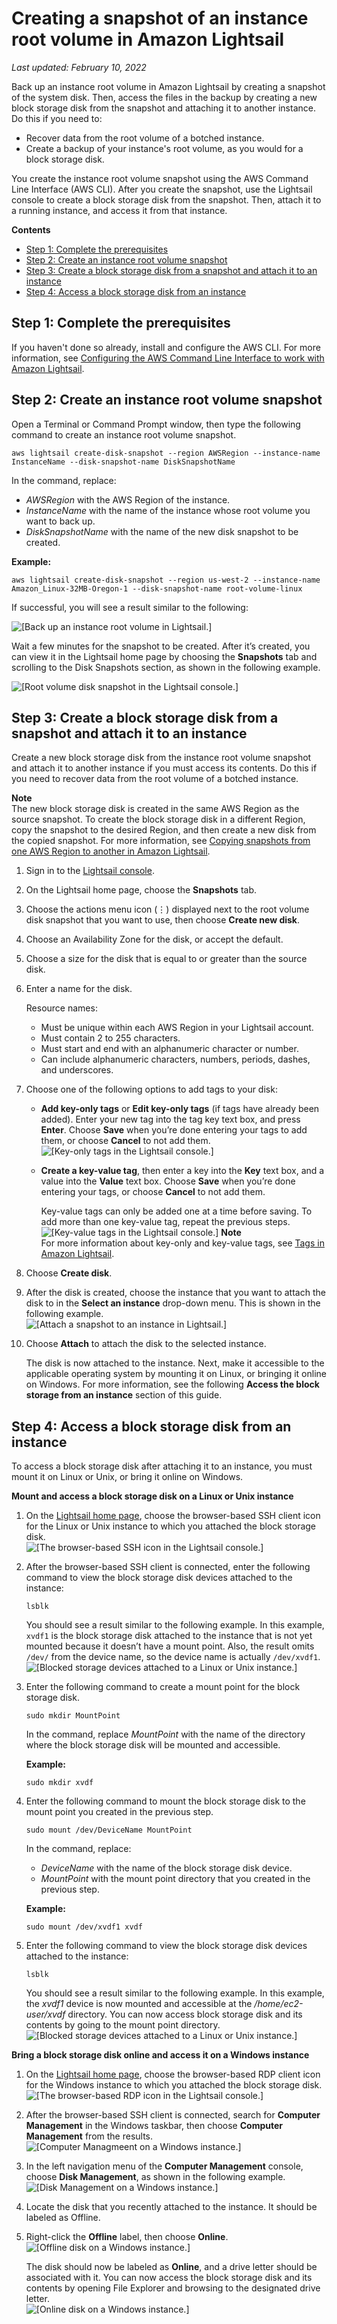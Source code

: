 # Creating a snapshot of an instance root volume in Amazon Lightsail<a name="amazon-lightsail-create-an-instance-root-volume-snapshot"></a>

 *Last updated: February 10, 2022* 

Back up an instance root volume in Amazon Lightsail by creating a snapshot of the system disk\. Then, access the files in the backup by creating a new block storage disk from the snapshot and attaching it to another instance\. Do this if you need to:
+ Recover data from the root volume of a botched instance\.
+ Create a backup of your instance's root volume, as you would for a block storage disk\.

You create the instance root volume snapshot using the AWS Command Line Interface \(AWS CLI\)\. After you create the snapshot, use the Lightsail console to create a block storage disk from the snapshot\. Then, attach it to a running instance, and access it from that instance\.

**Contents**
+ [Step 1: Complete the prerequisites](#instance-root-volume-snapshot-prerequisites)
+ [Step 2: Create an instance root volume snapshot](#create-instance-root-volume-snapshot)
+ [Step 3: Create a block storage disk from a snapshot and attach it to an instance](#create-block-storage-disk-from-snapshot)
+ [Step 4: Access a block storage disk from an instance](#access-block-storage-disk-from-an-instance)

## Step 1: Complete the prerequisites<a name="instance-root-volume-snapshot-prerequisites"></a>

If you haven't done so already, install and configure the AWS CLI\. For more information, see [Configuring the AWS Command Line Interface to work with Amazon Lightsail](lightsail-how-to-set-up-and-configure-aws-cli.md)\.

## Step 2: Create an instance root volume snapshot<a name="create-instance-root-volume-snapshot"></a>

Open a Terminal or Command Prompt window, then type the following command to create an instance root volume snapshot\.

```
aws lightsail create-disk-snapshot --region AWSRegion --instance-name InstanceName --disk-snapshot-name DiskSnapshotName
```

In the command, replace:
+ *AWSRegion* with the AWS Region of the instance\.
+ *InstanceName* with the name of the instance whose root volume you want to back up\.
+ *DiskSnapshotName* with the name of the new disk snapshot to be created\.

**Example:**

```
aws lightsail create-disk-snapshot --region us-west-2 --instance-name Amazon_Linux-32MB-Oregon-1 --disk-snapshot-name root-volume-linux
```

If successful, you will see a result similar to the following:

![\[Back up an instance root volume in Lightsail.\]](https://d9yljz1nd5001.cloudfront.net/en_us/1490b6b36a8ed9d4b2232825b79c8222/images/amazon-lightsail-create-root-volume-disk-snapshot.png)

Wait a few minutes for the snapshot to be created\. After it’s created, you can view it in the Lightsail home page by choosing the **Snapshots** tab and scrolling to the Disk Snapshots section, as shown in the following example\.

![\[Root volume disk snapshot in the Lightsail console.\]](https://d9yljz1nd5001.cloudfront.net/en_us/1490b6b36a8ed9d4b2232825b79c8222/images/amazon-lightsail-root-volume-disk-snapshot.png)

## Step 3: Create a block storage disk from a snapshot and attach it to an instance<a name="create-block-storage-disk-from-snapshot"></a>

Create a new block storage disk from the instance root volume snapshot and attach it to another instance if you must access its contents\. Do this if you need to recover data from the root volume of a botched instance\.

**Note**  
The new block storage disk is created in the same AWS Region as the source snapshot\. To create the block storage disk in a different Region, copy the snapshot to the desired Region, and then create a new disk from the copied snapshot\. For more information, see [Copying snapshots from one AWS Region to another in Amazon Lightsail](amazon-lightsail-copying-snapshots-from-one-region-to-another.md)\.

1. Sign in to the [Lightsail console](https://lightsail.aws.amazon.com/)\.

1. On the Lightsail home page, choose the **Snapshots** tab\.

1. Choose the actions menu icon \(⋮\) displayed next to the root volume disk snapshot that you want to use, then choose **Create new disk**\.

1. Choose an Availability Zone for the disk, or accept the default\.

1. Choose a size for the disk that is equal to or greater than the source disk\.

1. Enter a name for the disk\.

   Resource names:
   + Must be unique within each AWS Region in your Lightsail account\.
   + Must contain 2 to 255 characters\.
   + Must start and end with an alphanumeric character or number\.
   + Can include alphanumeric characters, numbers, periods, dashes, and underscores\.

1. Choose one of the following options to add tags to your disk:
   + **Add key\-only tags** or **Edit key\-only tags** \(if tags have already been added\)\. Enter your new tag into the tag key text box, and press **Enter**\. Choose **Save** when you’re done entering your tags to add them, or choose **Cancel** to not add them\.  
![\[Key-only tags in the Lightsail console.\]](https://d9yljz1nd5001.cloudfront.net/en_us/1490b6b36a8ed9d4b2232825b79c8222/images/amazon-lightsail-key-only-tags.png)
   + **Create a key\-value tag**, then enter a key into the **Key** text box, and a value into the **Value** text box\. Choose **Save** when you’re done entering your tags, or choose **Cancel** to not add them\.

     Key\-value tags can only be added one at a time before saving\. To add more than one key\-value tag, repeat the previous steps\.  
![\[Key-value tags in the Lightsail console.\]](https://d9yljz1nd5001.cloudfront.net/en_us/1490b6b36a8ed9d4b2232825b79c8222/images/amazon-lightsail-key-value-tag.png)
**Note**  
For more information about key\-only and key\-value tags, see [Tags in Amazon Lightsail](amazon-lightsail-tags.md)\.

1. Choose **Create disk**\.

1. After the disk is created, choose the instance that you want to attach the disk to in the **Select an instance** drop\-down menu\. This is shown in the following example\.  
![\[Attach a snapshot to an instance in Lightsail.\]](https://d9yljz1nd5001.cloudfront.net/en_us/1490b6b36a8ed9d4b2232825b79c8222/images/amazon-lightsail-attach-root-volume-disk.png)

1. Choose **Attach** to attach the disk to the selected instance\.

   The disk is now attached to the instance\. Next, make it accessible to the applicable operating system by mounting it on Linux, or bringing it online on Windows\. For more information, see the following **Access the block storage from an instance** section of this guide\.

## Step 4: Access a block storage disk from an instance<a name="access-block-storage-disk-from-an-instance"></a>

To access a block storage disk after attaching it to an instance, you must mount it on Linux or Unix, or bring it online on Windows\.

**Mount and access a block storage disk on a Linux or Unix instance**

1. On the [Lightsail home page](https://lightsail.aws.amazon.com/), choose the browser\-based SSH client icon for the Linux or Unix instance to which you attached the block storage disk\.  
![\[The browser-based SSH icon in the Lightsail console.\]](https://d9yljz1nd5001.cloudfront.net/en_us/1490b6b36a8ed9d4b2232825b79c8222/images/amazon-lightsail-ssh-quick-connect.png)

1. After the browser\-based SSH client is connected, enter the following command to view the block storage disk devices attached to the instance:

   ```
   lsblk
   ```

   You should see a result similar to the following example\. In this example, `xvdf1` is the block storage disk attached to the instance that is not yet mounted because it doesn’t have a mount point\. Also, the result omits `/dev/` from the device name, so the device name is actually `/dev/xvdf1`\.  
![\[Blocked storage devices attached to a Linux or Unix instance.\]](https://d9yljz1nd5001.cloudfront.net/en_us/1490b6b36a8ed9d4b2232825b79c8222/images/amazon-lightsail-attached-block-storage-devices.png)

1. Enter the following command to create a mount point for the block storage disk\.

   ```
   sudo mkdir MountPoint
   ```

   In the command, replace *MountPoint* with the name of the directory where the block storage disk will be mounted and accessible\.

   **Example:**

   ```
   sudo mkdir xvdf
   ```

1. Enter the following command to mount the block storage disk to the mount point you created in the previous step\.

   ```
   sudo mount /dev/DeviceName MountPoint
   ```

   In the command, replace:
   + *DeviceName* with the name of the block storage disk device\.
   + *MountPoint* with the mount point directory that you created in the previous step\.

   **Example:**

   ```
   sudo mount /dev/xvdf1 xvdf
   ```

1. Enter the following command to view the block storage disk devices attached to the instance:

   ```
   lsblk
   ```

   You should see a result similar to the following example\. In this example, the *xvdf1* device is now mounted and accessible at the */home/ec2\-user/xvdf* directory\. You can now access block storage disk and its contents by going to the mount point directory\.  
![\[Blocked storage devices attached to a Linux or Unix instance.\]](https://d9yljz1nd5001.cloudfront.net/en_us/1490b6b36a8ed9d4b2232825b79c8222/images/amazon-lightsail-attached-block-storage-devices-mounted.png)

**Bring a block storage disk online and access it on a Windows instance**

1. On the [Lightsail home page](https://lightsail.aws.amazon.com/), choose the browser\-based RDP client icon for the Windows instance to which you attached the block storage disk\.  
![\[The browser-based RDP icon in the Lightsail console.\]](https://d9yljz1nd5001.cloudfront.net/en_us/1490b6b36a8ed9d4b2232825b79c8222/images/amazon-lightsail-rdp-quick-connect.png)

1. After the browser\-based SSH client is connected, search for **Computer Management** in the Windows taskbar, then choose **Computer Management** from the results\.  
![\[Computer Managmeent on a Windows instance.\]](https://d9yljz1nd5001.cloudfront.net/en_us/1490b6b36a8ed9d4b2232825b79c8222/images/amazon-lightsail-windows-computer-management.png)

1. In the left navigation menu of the **Computer Management** console, choose **Disk Management**, as shown in the following example\.  
![\[Disk Management on a Windows instance.\]](https://d9yljz1nd5001.cloudfront.net/en_us/1490b6b36a8ed9d4b2232825b79c8222/images/amazon-lightsail-windows-disk-management.png)

1. Locate the disk that you recently attached to the instance\. It should be labeled as Offline\.

1. Right\-click the **Offline** label, then choose **Online**\.  
![\[Offline disk on a Windows instance.\]](https://d9yljz1nd5001.cloudfront.net/en_us/1490b6b36a8ed9d4b2232825b79c8222/images/amazon-lightsail-windows-disk-management-offline.png)

   The disk should now be labeled as **Online**, and a drive letter should be associated with it\. You can now access the block storage disk and its contents by opening File Explorer and browsing to the designated drive letter\.  
![\[Online disk on a Windows instance.\]](https://d9yljz1nd5001.cloudfront.net/en_us/1490b6b36a8ed9d4b2232825b79c8222/images/amazon-lightsail-windows-disk-management-online.png)